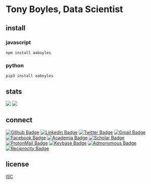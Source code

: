 # Tony Boyles, Data Scientist

## install

### javascript
    npm install aaboyles
    
### python
    pip3 install aaboyles

## stats

<img src="https://github-readme-stats.vercel.app/api/?username=aaboyles&theme=dark" />
<img src="https://github-readme-stats.vercel.app/api/top-langs/?username=aaboyles&theme=dark" />

## connect

[![Github Badge](https://img.shields.io/badge/-AABoyles-black?logo=github)](https://github.com/AABoyles)
[![Linkedin Badge](https://img.shields.io/badge/-AABoyles-blue?logo=Linkedin&logoColor=white&link=https://www.linkedin.com/in/AABoyles/)](https://www.linkedin.com/in/aaboyles/)
[![Twitter Badge](https://img.shields.io/badge/-@aaboyles-grey?logo=twitter)](https://twitter.com/AABoyles)
[![Gmail Badge](https://img.shields.io/badge/-aaboyles@gmail.com-red?logo=Gmail&logoColor=white&link=mailto:aaboyles@gmail.com)](mailto:aaboyles@gmail.com)
[![Facebook Badge](https://img.shields.io/badge/-aaboyles-white?logo=facebook)](https://facebook.com/AABoyles)
[![Academia Badge](https://img.shields.io/badge/-AABoyles-grey?logo=academia)](https://gatech.academia.edu/AABoyles)
[![Scholar Badge](https://img.shields.io/badge/-AABoyles-white?logo=googlescholar)](https://scholar.google.com/citations?hl=en&user=31y8An0AAAAJ)
[![ProtonMail Badge](https://img.shields.io/badge/-aaboyles@protonmail.com-purple?logo=ProtonMail)](mailto:aaboyles@protonmail.com)
[![Keybase Badge](https://img.shields.io/badge/-aaboyles-grey?logo=keybase)](https://keybase.io/aaboyles)
[![Admonymous Badge](https://img.shields.io/badge/Admonymous-aaboyles-white)](https://www.admonymous.co/aaboyles)
[![Reciprocity Badge](https://img.shields.io/badge/Reciprocity.io-gray)](https://www.reciprocity.io/)

## license

[ISC](https://opensource.org/licenses/ISC)
